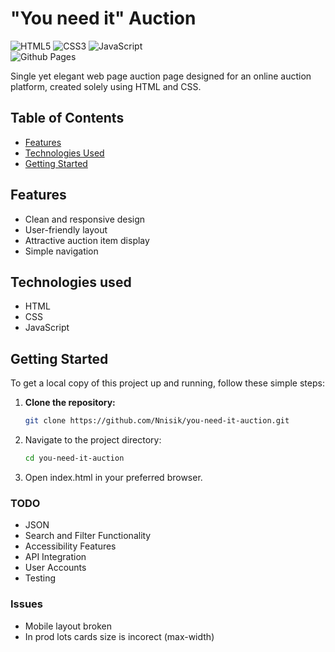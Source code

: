 # "You need it" Auction

![HTML5](https://img.shields.io/badge/html5-%23E34F26.svg?style=for-the-badge&logo=html5&logoColor=white)
![CSS3](https://img.shields.io/badge/css3-%231572B6.svg?style=for-the-badge&logo=css3&logoColor=white)
![JavaScript](https://img.shields.io/badge/javascript-%23323330.svg?style=for-the-badge&logo=javascript&logoColor=%23F7DF1E)</br>
![Github Pages](https://img.shields.io/badge/github%20pages-121013?style=for-the-badge&logo=github&logoColor=white)

Single yet elegant web page auction page designed for an online auction platform, created solely using HTML and CSS.

## Table of Contents
- [Features](#features)
- [Technologies Used](#technologies-used)
- [Getting Started](#getting-started)

## Features

- Clean and responsive design
- User-friendly layout
- Attractive auction item display
- Simple navigation
 
## Technologies used 
* HTML
* CSS
* JavaScript

## Getting Started

To get a local copy of this project up and running, follow these simple steps:

1. **Clone the repository:**
   ```bash
   git clone https://github.com/Nnisik/you-need-it-auction.git
   
2. Navigate to the project directory:
   ```bash
   cd you-need-it-auction
3. Open index.html in your preferred browser.


### TODO
* JSON
* Search and Filter Functionality
* Accessibility Features 
* API Integration
* User Accounts
* Testing

### Issues
* Mobile layout broken
* In prod lots cards size is incorect (max-width)
